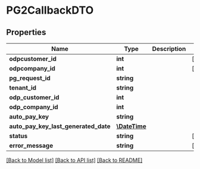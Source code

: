 # PG2CallbackDTO

## Properties
Name | Type | Description | Notes
------------ | ------------- | ------------- | -------------
**odpcustomer_id** | **int** |  | [optional] 
**odpcompany_id** | **int** |  | [optional] 
**pg_request_id** | **string** |  | 
**tenant_id** | **string** |  | 
**odp_customer_id** | **int** |  | 
**odp_company_id** | **int** |  | 
**auto_pay_key** | **string** |  | 
**auto_pay_key_last_generated_date** | [**\DateTime**](\DateTime.md) |  | 
**status** | **string** |  | [optional] 
**error_message** | **string** |  | [optional] 

[[Back to Model list]](../README.md#documentation-for-models) [[Back to API list]](../README.md#documentation-for-api-endpoints) [[Back to README]](../README.md)


